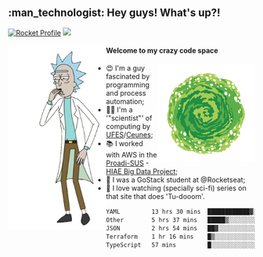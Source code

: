 
<h2> :man_technologist: Hey guys! What's up?!</h2>
                                                                         
[![Rocket Profile](https://img.shields.io/static/v1?label=Rocketseat&message=Profile&colorA=purple&color=black&logo=Rocket&logoColor=white)](https://app.rocketseat.com.br/me/elyabe)
<a href="https://www.linkedin.com/in/elyabe/"><img src="https://img.shields.io/badge/LinkedIn-informational?logo=linkedin"/></a>

<img align='left' src="https://raw.githubusercontent.com/Elyabe/Elyabe/master/images/rick-dancing.gif" width='200'>

                       
#### Welcome to my crazy code space 
<img align='right' src="https://raw.githubusercontent.com/Elyabe/elyabe/master/images/portal-3.gif" width='200'>

- :heart_eyes: I'm a guy fascinated by programming and process automation; 
- :office_worker: I'm a '"scientist"' of computing by [UFES](http://ufes.br)/[Ceunes](http://ceunes.ufes.br);
- :books: I worked with AWS in the [Proadi-SUS](https://www.einstein.br/responsabilidade-social/atuacao-com-o-ministerio-da-saude/proadi-sus) - [HIAE Big Data Project](https://www1.folha.uol.com.br/seminariosfolha/2019/05/cooperacao-entre-governo-e-hospital-leva-inteligencia-artificial-para-a-rede-publica.shtml);
- :rocket: I was a GoStack student at @Rocketseat;
- :movie_camera: I love watching (specially sci-fi) series on that site that does 'Tu-dooom'.

<!--START_SECTION:waka-->

```txt
YAML         13 hrs 30 mins  ████████████▓░░░░░░░░░░░░   50.81 %
Other        5 hrs 37 mins   █████▒░░░░░░░░░░░░░░░░░░░   21.18 %
JSON         2 hrs 54 mins   ██▓░░░░░░░░░░░░░░░░░░░░░░   10.96 %
Terraform    1 hr 16 mins    █▒░░░░░░░░░░░░░░░░░░░░░░░   04.81 %
TypeScript   57 mins         █░░░░░░░░░░░░░░░░░░░░░░░░   03.58 %
```

<!--END_SECTION:waka-->
